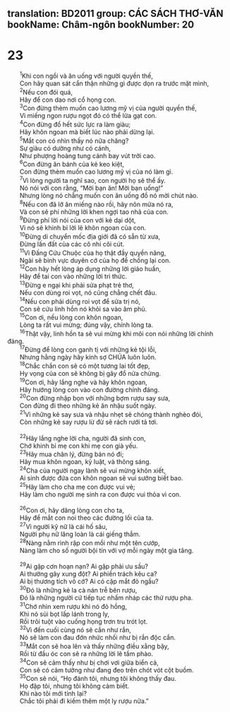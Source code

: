 translation: BD2011
group: CÁC SÁCH THƠ-VĂN
bookName: Châm-ngôn 
bookNumber: 20
-------

<div class="title"><h1>23</h1></div>
<span class="verse ch_23_1">  <sup>1</sup>Khi con ngồi và ăn uống với người quyền thế,<br/>  Con hãy quan sát cẩn thận những gì được dọn ra trước mặt mình,<br/></span>
<span class="verse ch_23_2">  <sup>2</sup>Nếu con đói quá,<br/>  Hãy để con dao nơi cổ họng con.<br/></span>
<span class="verse ch_23_3">  <sup>3</sup>Con đừng thèm muốn cao lương mỹ vị của người quyền thế,<br/>  Vì miếng ngon rượu ngọt đó có thể lừa gạt con.<br/></span>
<span class="verse ch_23_4">  <sup>4</sup>Con đừng đổ hết sức lực ra làm giàu;<br/>  Hãy khôn ngoan mà biết lúc nào phải dừng lại.<br/></span>
<span class="verse ch_23_5">  <sup>5</sup>Mắt con có nhìn thấy nó nữa chăng?<br/>  Sự giàu có dường như có cánh,<br/>  Như phượng hoàng tung cánh bay vút trời cao.<br/></span>
<span class="verse ch_23_6">  <sup>6</sup>Con đừng ăn bánh của kẻ keo kiệt,<br/>  Con đừng thèm muốn cao lương mỹ vị của nó làm gì.<br/></span>
<span class="verse ch_23_7">  <sup>7</sup>Vì lòng người ta nghĩ sao, con người họ sẽ thể ấy.<br/>  Nó nói với con rằng, “Mời bạn ăn! Mời bạn uống!”<br/>  Nhưng lòng nó chẳng muốn con ăn uống đồ nó mời chút nào.<br/></span>
<span class="verse ch_23_8">  <sup>8</sup>Nếu con đã lỡ ăn miếng nào rồi, hãy nôn mửa nó ra,<br/>  Và con sẽ phí những lời khen ngợi tao nhã của con.<br/></span>
<span class="verse ch_23_9">  <sup>9</sup>Ðừng phí lời nói của con với kẻ dại dột,<br/>  Vì nó sẽ khinh bỉ lời lẽ khôn ngoan của con.<br/></span>
<span class="verse ch_23_10">  <sup>10</sup>Ðừng di chuyển mốc địa giới đã có sẵn từ xưa,<br/>  Ðừng lấn đất của các cô nhi côi cút.<br/></span>
<span class="verse ch_23_11">  <sup>11</sup>Vì Ðấng Cứu Chuộc của họ thật đầy quyền năng,<br/>  Ngài sẽ binh vực duyên cớ của họ để chống lại con.<br/></span>
<span class="verse ch_23_12">  <sup>12</sup>Con hãy hết lòng áp dụng những lời giáo huấn,<br/>  Hãy để tai con vào những lời tri thức.<br/></span>
<span class="verse ch_23_13">  <sup>13</sup>Ðừng e ngại khi phải sửa phạt trẻ thơ,<br/>  Nếu con dùng roi vọt, nó cũng chẳng chết đâu.<br/></span>
<span class="verse ch_23_14">  <sup>14</sup>Nếu con phải dùng roi vọt để sửa trị nó,<br/>  Con sẽ cứu linh hồn nó khỏi sa vào âm phủ.<br/></span>
<span class="verse ch_23_15">  <sup>15</sup>Con ơi, nếu lòng con khôn ngoan,<br/>  Lòng ta rất vui mừng; đúng vậy, chính lòng ta.<br/></span>
<span class="verse ch_23_16">  <sup>16</sup>Thật vậy, linh hồn ta sẽ vui mừng khi môi con nói những lời chính đáng.<br/></span>
<span class="verse ch_23_17">  <sup>17</sup>Ðừng để lòng con ganh tị với những kẻ tội lỗi,<br/>  Nhưng hằng ngày hãy kính sợ CHÚA luôn luôn.<br/></span>
<span class="verse ch_23_18">  <sup>18</sup>Chắc chắn con sẽ có một tương lai tốt đẹp,<br/>  Hy vọng của con sẽ không bị gãy đổ nửa chừng. <br/></span>
<span class="verse ch_23_19">  <sup>19</sup>Con ơi, hãy lắng nghe và hãy khôn ngoan,<br/>  Hãy hướng lòng con vào con đường chính đáng.<br/></span>
<span class="verse ch_23_20">  <sup>20</sup>Con đừng nhập bọn với những bợm rượu say sưa,<br/>  Con đừng đi theo những kẻ ăn nhậu suốt ngày.<br/></span>
<span class="verse ch_23_21">  <sup>21</sup>Vì những kẻ say sưa và nhậu nhẹt sẽ chóng thành nghèo đói,<br/>  Còn những kẻ say rượu lừ đừ sẽ rách rưới tả tơi.<br/><br/></span>
<span class="verse ch_23_22">  <sup>22</sup>Hãy lắng nghe lời cha, người đã sinh con,<br/>  Chớ khinh bỉ mẹ con khi mẹ con già yếu.<br/></span>
<span class="verse ch_23_23">  <sup>23</sup>Hãy mua chân lý, đừng bán nó đi;<br/>  Hãy mua khôn ngoan, kỷ luật, và thông sáng.<br/></span>
<span class="verse ch_23_24">  <sup>24</sup>Cha của người ngay lành sẽ vui mừng khôn xiết,<br/>  Ai sinh được đứa con khôn ngoan sẽ vui sướng biết bao.<br/></span>
<span class="verse ch_23_25">  <sup>25</sup>Hãy làm cho cha mẹ con được vui vẻ;<br/>  Hãy làm cho người mẹ sinh ra con được vui thỏa vì con.<br/><br/></span>
<span class="verse ch_23_26">  <sup>26</sup>Con ơi, hãy dâng lòng con cho ta,<br/>  Hãy để mắt con noi theo các đường lối của ta.<br/></span>
<span class="verse ch_23_27">  <sup>27</sup>Vì người kỹ nữ là cái hố sâu,<br/>  Người phụ nữ lăng loàn là cái giếng thẳm.<br/></span>
<span class="verse ch_23_28">  <sup>28</sup>Nàng nằm rình rập con mồi như một tên cướp,<br/>  Nàng làm cho số người bội tín với vợ mỗi ngày một gia tăng.<br/><br/></span>
<span class="verse ch_23_29">  <sup>29</sup>Ai gặp cơn hoạn nạn? Ai gặp phải ưu sầu?<br/>  Ai thường gây xung đột? Ai phiền trách kêu ca?<br/>  Ai bị thương tích vô cớ? Ai có cặp mắt đỏ ngầu?<br/></span>
<span class="verse ch_23_30">  <sup>30</sup>Ðó là những kẻ la cà nán trễ bên rượu,<br/>  Ðó là những người cứ tiếp tục nhấm nháp các thứ rượu pha.<br/></span>
<span class="verse ch_23_31">  <sup>31</sup>Chớ nhìn xem rượu khi nó đỏ hồng,<br/>  Khi nó sủi bọt lấp lánh trong ly,<br/>  Rồi trôi tuột vào cuống họng trơn tru trót lọt.<br/></span>
<span class="verse ch_23_32">  <sup>32</sup>Vì đến cuối cùng nó sẽ cắn như rắn,<br/>  Nó sẽ làm con đau đớn nhức nhối như bị rắn độc cắn.<br/></span>
<span class="verse ch_23_33">  <sup>33</sup>Mắt con sẽ hoa lên và thấy những điều xằng bậy,<br/>  Rồi từ đầu óc con sẽ ra những lời lẽ tầm phào.<br/></span>
<span class="verse ch_23_34">  <sup>34</sup>Con sẽ cảm thấy như bị chơi vơi giữa biển cả,<br/>  Con sẽ có cảm tưởng như đang đeo trên chót vót cột buồm.<br/></span>
<span class="verse ch_23_35">  <sup>35</sup>Con sẽ nói, “Họ đánh tôi, nhưng tôi không thấy đau.<br/>  Họ đập tôi, nhưng tôi không cảm biết.<br/>  Khi nào tôi mới tỉnh lại?<br/>  Chắc tôi phải đi kiếm thêm một ly rượu nữa.”<br/></span>
